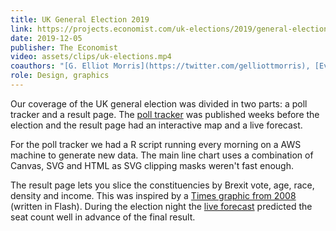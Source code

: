 ```yaml
---
title: UK General Election 2019
link: https://projects.economist.com/uk-elections/2019/general-election-results
date: 2019-12-05
publisher: The Economist
video: assets/clips/uk-elections.mp4
coauthors: "[G. Elliot Morris](https://twitter.com/gelliottmorris), [Evan Hensleigh](https://twitter.com/futuraprime) and [James Fransham](https://twitter.com/jamesfransham)"
role: Design, graphics
---
```


Our coverage of the UK general election was divided in two parts: a poll tracker and a result page. The [poll tracker](https://projects.economist.com/uk-elections/poll-tracker) was published weeks before the election and the result page had an interactive map and a live forecast.

For the poll tracker we had a R script running every morning on a AWS machine to generate new data. The main line chart uses a combination of Canvas, SVG and HTML as SVG clipping masks weren't fast enough.

The result page lets you slice the constituencies by Brexit vote, age, race, density and income. This was inspired by a [Times graphic from 2008](https://www.nytimes.com/elections/2008/results/president/explorer.html) (written in Flash). During the election night the [live forecast](https://projects.economist.com/uk-elections/2019/general-election-results#live-forecast) predicted the seat count well in advance of the final result.
